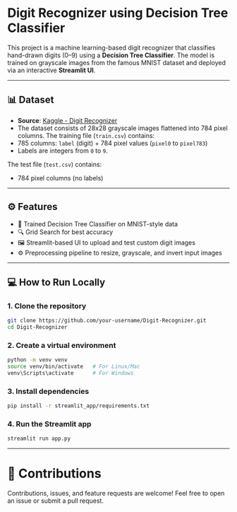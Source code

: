 #  Digit Recognizer using Decision Tree Classifier

This project is a machine learning-based digit recognizer that classifies hand-drawn digits (0–9) using a **Decision Tree Classifier**. The model is trained on grayscale images from the famous MNIST dataset and deployed via an interactive **Streamlit UI**.

---

## 📊 Dataset

- **Source**: [Kaggle - Digit Recognizer](https://www.kaggle.com/c/digit-recognizer/data)
- The dataset consists of 28x28 grayscale images flattened into 784 pixel columns. The training file (`train.csv`) contains:
- 785 columns: `label` (digit) + 784 pixel values (`pixel0` to `pixel783`)
- Labels are integers from `0` to `9`.

The test file (`test.csv`) contains:
- 784 pixel columns (no labels)

---

## ⚙️ Features

- 🧠 Trained Decision Tree Classifier on MNIST-style data
- 🔍 Grid Search for best accuracy
- 🖼️ Streamlit-based UI to upload and test custom digit images
- ⚙️ Preprocessing pipeline to resize, grayscale, and invert input images

---

## 💻 How to Run Locally

### 1. Clone the repository

```bash
git clone https://github.com/your-username/Digit-Recognizer.git
cd Digit-Recognizer
```

### 2. Create a virtual environment
```bash
python -m venv venv
source venv/bin/activate   # For Linux/Mac
venv\Scripts\activate      # For Windows
```

### 3. Install dependencies
```bash
pip install -r streamlit_app/requirements.txt
```

### 4. Run the Streamlit app
```bash
streamlit run app.py
```

---

# 🤝 Contributions
Contributions, issues, and feature requests are welcome! Feel free to open an issue or submit a pull request.


